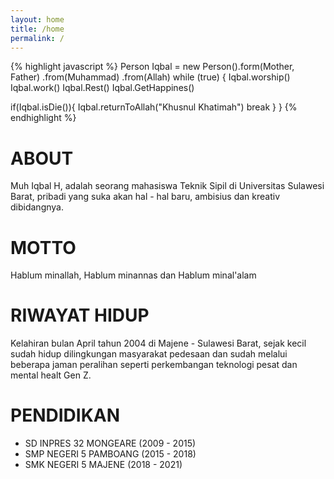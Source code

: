 ```yaml
---
layout: home
title: /home
permalink: /
---
```

{% highlight javascript %}
Person Iqbal = new Person().form(Mother, Father)
                           .from(Muhammad)
                           .from(Allah)
while (true) {
  Iqbal.worship()
  Iqbal.work()
  Iqbal.Rest()
  Iqbal.GetHappines()

  if(Iqbal.isDie()){
      Iqbal.returnToAllah("Khusnul Khatimah")
      break
  }
}
{% endhighlight %}

# ABOUT
Muh Iqbal H, adalah seorang mahasiswa Teknik Sipil di Universitas Sulawesi Barat, pribadi yang suka akan hal - hal baru, ambisius dan kreativ dibidangnya.

# MOTTO
Hablum minallah, Hablum minannas dan Hablum minal'alam

# RIWAYAT HIDUP
Kelahiran bulan April tahun 2004 di Majene - Sulawesi Barat, sejak kecil sudah hidup dilingkungan masyarakat pedesaan dan sudah melalui beberapa jaman peralihan seperti perkembangan teknologi pesat dan mental healt Gen Z.

# PENDIDIKAN
- SD INPRES 32 MONGEARE (2009 - 2015)
- SMP NEGERI 5 PAMBOANG (2015 - 2018)
- SMK NEGERI 5 MAJENE (2018 - 2021)

